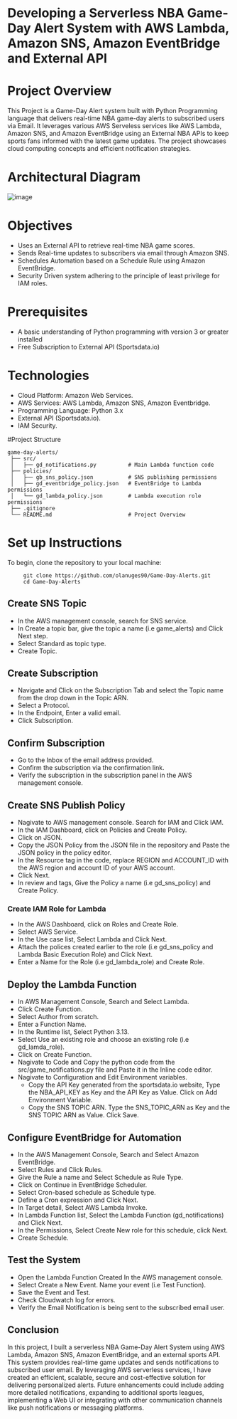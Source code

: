# Developing a Serverless NBA Game-Day Alert System with AWS Lambda, Amazon SNS, Amazon EventBridge and External API
# Project Overview
This Project is a Game-Day Alert system built with Python Programming language that delivers real-time NBA game-day alerts to subscribed users via Email. It leverages various AWS Serveless services like AWS Lambda, Amazon SNS, and Amazon EventBridge using an External NBA APIs to keep sports fans informed with the latest game updates. The project showcases cloud computing concepts and efficient notification strategies.


# Architectural Diagram
![image](https://github.com/user-attachments/assets/b48223fe-2806-4f74-b45b-60f92986076d)


 # Objectives
 - Uses an External API to retrieve real-time NBA game scores.
 - Sends Real-time updates to subscribers via email through Amazon SNS.
 - Schedules Automation based on a Schedule Rule using Amazon EventBridge.
 - Security Driven system adhering to the principle of least privilege for IAM roles.

# Prerequisites
- A basic understanding of Python programming with version 3 or greater installed
- Free Subscription to External API (Sportsdata.io)

# Technologies
- Cloud Platform: Amazon Web Services.
- AWS Services: AWS Lambda, Amazon SNS, Amazon Eventbridge.
- Programming Language: Python 3.x
- External API (Sportsdata.io).
- IAM Security.

#Project Structure
  
    game-day-alerts/
     ├── src/
     │   ├── gd_notifications.py          # Main Lambda function code
     ├── policies/
     │   ├── gb_sns_policy.json           # SNS publishing permissions
     │   ├── gd_eventbridge_policy.json   # EventBridge to Lambda permissions
     │   └── gd_lambda_policy.json        # Lambda execution role permissions
     ├── .gitignore
     └── README.md                        # Project Overview

  # Set up Instructions
  To begin, clone the repository to your local machine:
         
         git clone https://github.com/olanuges90/Game-Day-Alerts.git
         cd Game-Day-Alerts
  ## Create SNS Topic
 - In the AWS management console, search for SNS service.
 - In Create a topic bar, give the topic a name (i.e game_alerts) and Click Next step.
 - Select Standard as topic type.
 -  Create Topic.
 ## Create Subscription
 - Navigate and Click on the Subscription Tab and select the Topic name from the drop down in the Topic ARN.
 - Select a Protocol.
 - In the Endpoint, Enter a valid email.
 - Click Subscription.
## Confirm Subscription
- Go to the Inbox of the email address provided.
- Confirm the subscription via the confirmation link.
- Verify the subscription in the subscription panel in the AWS management console.
## Create SNS Publish Policy
- Nagivate to AWS management console. Search for IAM and Click IAM.
- In the IAM Dashboard, click on Policies and Create Policy.
- Click on JSON.
- Copy the JSON Policy from the JSON file in the repository and Paste the JSON policy in the policy editor.
- In the Resource tag in the code, replace REGION and ACCOUNT_ID with the AWS region and account ID of your AWS account.
- Click Next.
- In review and tags, Give the Policy a name (i.e gd_sns_policy) and Create Policy.
### Create IAM Role for Lambda
- In the AWS Dashboard, click on Roles and Create Role.
- Select AWS Service.
- In the Use case list, Select Lambda and Click Next.
- Attach the polices created earlier to the role (i.e gd_sns_policy and Lambda Basic Execution Role) and Click Next.
- Enter a Name for the Role (i.e gd_lambda_role) and Create Role.
## Deploy the Lambda Function
- In AWS Management Console, Search and Select Lambda.
- Click Create Function.
- Select Author from scratch.
- Enter a Function Name.
- In the Runtime list, Select Python 3.13.
- Select Use an existing role and choose an existing role (i.e gd_lamda_role).
- Click on Create Function.
- Nagivate to Code and Copy the python code from the src/game_notifications.py file and Paste it in the Inline code editor.
- Nagivate to Configuration and Edit Environment variables.
  - Copy the API Key generated from the sportsdata.io website, Type the NBA_API_KEY as Key and the API Key as Value. Click on Add Environment Variable.
  - Copy the SNS TOPIC ARN. Type the SNS_TOPIC_ARN as Key and the SNS TOPIC ARN as Value. Click Save.
 ## Configure EventBridge for Automation
 - In the AWS Management Console, Search and Select Amazon EventBridge.
 - Select Rules and Click Rules.
 - Give the Rule a name and Select Schedule as Rule Type.
 - Click on Continue in EventBridge Scheduler.
 - Select Cron-based schedule as Schedule type.
 - Define a Cron expression and Click Next.
 - In Target detail, Select AWS Lambda Invoke.
 - In Lambda Function list, Select the Lambda Function (gd_notifications) and Click Next.
 - In the Permissions, Select Create New role for this schedule, click Next.
 - Create Schedule.
  ## Test the System
 - Open the Lambda Function Created In the AWS management console.
 - Select Create a New Event. Name your event (i.e Test Function).
 - Save the Event and Test.
 - Check Cloudwatch log for errors.
 - Verify the Email Notification is being sent to the subscribed email user.
## Conclusion
In this project, I built a serverless NBA Game-Day Alert System using AWS Lambda, Amazon SNS, Amazon EventBridge, and an external sports API. This system provides real-time game updates and sends notifications to subscribed user email. By leveraging AWS serverless services, I have created an efficient, scalable, secure and cost-effective solution for delivering personalized alerts. 
Future enhancements could include adding more detailed notifications, expanding to additional sports leagues, implementing a Web UI or integrating with other communication channels like push notifications or messaging platforms.
    
  
